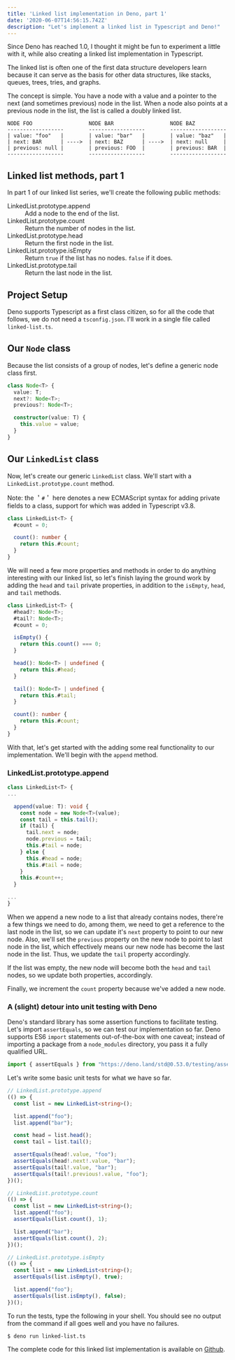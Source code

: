 ```yaml
---
title: 'Linked list implementation in Deno, part 1'
date: '2020-06-07T14:56:15.742Z'
description: "Let's implement a linked list in Typescript and Deno!"
---
```


Since Deno has reached 1.0, I thought it might be fun to experiment a little with it, while also creating a linked list implementation in Typescript.

The linked list is often one of the first data structure developers learn because it can serve as the basis for other data structures, like stacks, queues, trees, tries, and graphs.

The concept is simple. You have a node with a value and a pointer to the next (and sometimes previous) node in the list. When a node also points at a previous node in the list, the list is called a doubly linked list.

```
NODE FOO                  NODE BAR                  NODE BAZ
------------------        ------------------        ------------------
| value: "foo"   |        | value: "bar"   |        | value: "baz"   |
| next: BAR      | ---->  | next: BAZ      | ---->  | next: null     |
| previous: null |        | previous: FOO  |        | previous: BAR  |
------------------        ------------------        ------------------
```

## Linked list methods, part 1

In part 1 of our linked list series, we'll create the following public methods:

<dl>
  <dt>LinkedList.prototype.append</dt>
  <dd>Add a node to the end of the list.</dd>

  <dt>LinkedList.prototype.count</dt>
  <dd>Return the number of nodes in the list.</dd>

  <dt>LinkedList.prototype.head</dt>
  <dd>Return the first node in the list.</dd>

  <dt>LinkedList.prototype.isEmpty</dt>
  <dd>Return <code>true</code> if the list has no nodes. <code>false</code> if it does.</dd>

  <dt>LinkedList.prototype.tail</dt>
  <dd>Return the last node in the list.</dd>
</dl>

## Project Setup
Deno supports Typescript as a first class citizen, so for all the code that follows, we do not need a <code>tsconfig.json</code>. I'll work in a single file called `linked-list.ts`.

## Our <code>Node</code> class
Because the list consists of a group of nodes, let's define a generic node class first.

```ts
class Node<T> {
  value: T;
  next?: Node<T>;
  previous?: Node<T>;

  constructor(value: T) {
    this.value = value;
  }
}
```

## Our <code>LinkedList</code> class
Now, let's create our generic <code>LinkedList</code> class. We'll start with a <code>LinkedList.prototype.count</code> method.

Note: the &#65287;<code>#</code>&#65287; here denotes a new ECMAScript syntax for adding private fields to a class, support for which was added in Typescript v3.8.

```ts
class LinkedList<T> {
  #count = 0;

  count(): number {
    return this.#count;
  }
}
```

We will need a few more properties and methods in order to do anything interesting with our linked list, so let's finish laying the ground work by adding the `head` and `tail` private properties, in addition to the `isEmpty`, `head`, and `tail` methods.

```ts
class LinkedList<T> {
  #head?: Node<T>;
  #tail?: Node<T>;
  #count = 0;

  isEmpty() {
    return this.count() === 0;
  }

  head(): Node<T> | undefined {
    return this.#head;
  }

  tail(): Node<T> | undefined {
    return this.#tail;
  }

  count(): number {
    return this.#count;
  }
}
```

With that, let's get started with the adding some real functionality to our implementation. We'll begin with the `append` method.

### LinkedList.prototype.append

```ts
class LinkedList<T> {
...

  append(value: T): void {
    const node = new Node<T>(value);
    const tail = this.tail();
    if (tail) {
      tail.next = node;
      node.previous = tail;
      this.#tail = node;
    } else {
      this.#head = node;
      this.#tail = node;
    }
    this.#count++;
  }

...
}
```

When we append a new node to a list that already contains nodes, there're a few things we need to do, among them, we need to get a reference to the last node in the list, so we can update it's `next` property to point to our new node. Also, we'll set the `previous` property on the new node to point to last node in the list, which effectively means our new node has become the last node in the list. Thus, we update the `tail` property accordingly.

If the list was empty, the new node will become both the `head` and `tail` nodes, so we update both properties, accordingly.

Finally, we increment the `count` property because we've added a new node.

### A (slight) detour into unit testing with Deno

Deno's standard library has some assertion functions to facilitate testing. Let's import `assertEquals`, so we can test our implementation so far. Deno supports ES6 <code>import</code> statements out-of-the-box with one caveat; instead of importing a package from a <code>node_modules</code> directory, you pass it a fully qualified URL.

```ts
import { assertEquals } from "https://deno.land/std@0.53.0/testing/asserts.ts";
```

Let's write some basic unit tests for what we have so far.

```ts
// LinkedList.prototype.append
(() => {
  const list = new LinkedList<string>();

  list.append("foo");
  list.append("bar");

  const head = list.head();
  const tail = list.tail();

  assertEquals(head!.value, "foo");
  assertEquals(head!.next!.value, "bar");
  assertEquals(tail!.value, "bar");
  assertEquals(tail!.previous!.value, "foo");
})();

// LinkedList.prototype.count
(() => {
  const list = new LinkedList<string>();
  list.append("foo");
  assertEquals(list.count(), 1);

  list.append("bar");
  assertEquals(list.count(), 2);
})();

// LinkedList.prototype.isEmpty
(() => {
  const list = new LinkedList<string>();
  assertEquals(list.isEmpty(), true);

  list.append("foo");
  assertEquals(list.isEmpty(), false);
})();

```

To run the tests, type the following in your shell. You should see no output from the command if all goes well and you have no failures.

```
$ deno run linked-list.ts
```

The complete code for this linked list implementation is available on [Github](https://github.com/NathanKleekamp/algorithm-typescript/blob/master/algos/linked-list/linked-list.ts).
